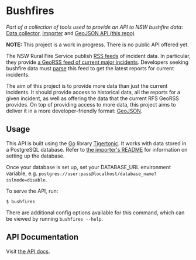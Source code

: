# Bushfires

_Part of a collection of tools used to provide an API to NSW bushfire data_: [Data collector](https://github.com/dylanfm/major-incidents-data), [Importer](https://github.com/DylanFM/incident-worker) and [GeoJSON API (this repo)](https://github.com/DylanFM/bushfires)

**NOTE:** This project is a work in progress. There is no public API offered yet.

The NSW Rural Fire Service publish [RSS feeds](http://www.rfs.nsw.gov.au/dsp_content.cfm?cat_id=1358) of incident data. In particular, they provide [a GeoRSS feed of current major incidents](http://www.rfs.nsw.gov.au/feeds/majorIncidents.xml). Developers seeking bushfire data must [parse](https://github.com/andrewharvey/map.rfs/blob/master/rfs-major-incident-georss-to-geojson.pl#L3) this feed to get the latest reports for current incidents.

The aim of this project is to provide more data than just the current incidents. It should provide access to historical data, all the reports for a given incident, as well as offering the data that the current RFS GeoRSS provides. On top of providing access to more data, this project aims to deliver it in a more developer-friendly format: [GeoJSON](http://geojson.org).

## Usage

This API is built using the [Go](http://golang.org) library [Tigertonic](http://github.com/rcrowley/go-tigertonic). It works with data stored in a PostgreSQL database. Refer to [the importer's README](https://github.com/DylanFM/incident-worker/blob/master/README.md) for information on setting up the database.

Once your database is set up, set your DATABASE_URL environment variable, e.g. `postgres://user:pass@localhost/database_name?sslmode=disable`.

To serve the API, run:

```
$ bushfires
```

There are additional config options available for this command, which can be viewed by running `bushfires --help`.

## API Documentation

Visit [the API docs](http://api.bushfir.es).


